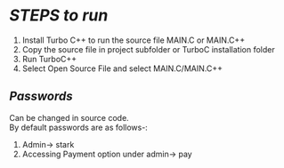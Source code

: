 # ___STEPS to run___  <br>

1. Install Turbo C++ to run the source file MAIN.C or MAIN.C++<br>
2. Copy the source file in project subfolder or TurboC installation folder<br>
3. Run TurboC++<br>
4. Select Open Source File and select MAIN.C/MAIN.C++<br>

## ___Passwords___

Can be changed in source code.<br>
By default passwords are as follows-:<br>

1. Admin-> stark<br>
2. Accessing Payment option under admin-> pay<br>
